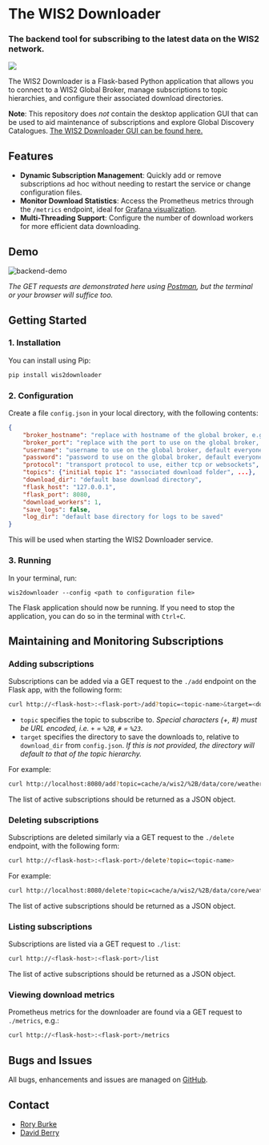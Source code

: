 # The WIS2 Downloader
### The backend tool for subscribing to the latest data on the WIS2 network.

<a href="https://github.com/wmo-im/wis2-downloader/blob/main/LICENSE" alt="License" ><img src="https://img.shields.io/badge/License-Apache_2.0-blue"></img></a>

The WIS2 Downloader is a Flask-based Python application that allows you to connect to a WIS2 Global Broker, manage subscriptions to topic hierarchies, and configure their associated download directories.

**Note**: This repository does *not* contain the desktop application GUI that can be used to aid maintenance of subscriptions and explore Global Discovery Catalogues. <a href="https://github.com/wmo-im/wis2-downloader-gui">The WIS2 Downloader GUI can be found here.</a>

## Features

- **Dynamic Subscription Management**: Quickly add or remove subscriptions ad hoc without needing to restart the service or change configuration files.
- **Monitor Download Statistics**: Access the Prometheus metrics through the `/metrics` endpoint, ideal for <a href="https://prometheus.io/docs/visualization/grafana/">Grafana visualization</a>.
- **Multi-Threading Support**: Configure the number of download workers for more efficient data downloading.

## Demo
![backend-demo](https://github.com/wmo-im/wis2-downloader/assets/47696929/f9eb9eb3-07bd-49df-9714-61d952000f2e)

*The GET requests are demonstrated here using <a href="https://www.postman.com/">Postman</a>, but the terminal or your browser will suffice too.*

## Getting Started

### 1. Installation
You can install using Pip:

```bash
pip install wis2downloader
```

### 2. Configuration

Create a file `config.json` in your local directory, with the following contents:

```json
{
    "broker_hostname": "replace with hostname of the global broker, e.g. globalbroker.meteo.fr",
    "broker_port": "replace with the port to use on the global broker, e.g. 443",
    "username": "username to use on the global broker, default everyone",
    "password": "password to use on the global broker, default everyone",
    "protocol": "transport protocol to use, either tcp or websockets",
    "topics": {"initial topic 1": "associated download folder", ...},
    "download_dir": "default base download directory",
    "flask_host": "127.0.0.1",
    "flask_port": 8080,
    "download_workers": 1,
    "save_logs": false,
    "log_dir": "default base directory for logs to be saved"
}
```

This will be used when starting the WIS2 Downloader service.

### 3. Running

In your terminal, run:

```
wis2downloader --config <path to configuration file>
```

The Flask application should now be running. If you need to stop the application, you can do so in the terminal with `Ctrl+C`.

## Maintaining and Monitoring Subscriptions

### Adding subscriptions
Subscriptions can be added via a GET request to the `./add` endpoint on the Flask app, with the following form:

```bash
curl http://<flask-host>:<flask-port>/add?topic=<topic-name>&target=<download-directory>
```

- `topic` specifies the topic to subscribe to. *Special characters (+, #) must be URL encoded, i.e. `+` = `%2B`, `#` = `%23`.*
- `target` specifies the directory to save the downloads to, relative to `download_dir` from `config.json`. *If this is not provided, the directory will default to that of the topic hierarchy.*

For example:
```bash
curl http://localhost:8080/add?topic=cache/a/wis2/%2B/data/core/weather/%23&target=example_data
```

The list of active subscriptions should be returned as a JSON object.

### Deleting subscriptions
Subscriptions are deleted similarly via a GET request to the `./delete` endpoint, with the following form:
```bash
curl http://<flask-host>:<flask-port>/delete?topic=<topic-name>
```

For example:
```bash
curl http://localhost:8080/delete?topic=cache/a/wis2/%2B/data/core/weather/%23
```

The list of active subscriptions should be returned as a JSON object.
### Listing subscriptions
Subscriptions are listed via a GET request to `./list`:

```bash
curl http://<flask-host>:<flask-port>/list
```

The list of active subscriptions should be returned as a JSON object.

### Viewing download metrics
Prometheus metrics for the downloader are found via a GET request to `./metrics`, e.g.:

```bash
curl http://<flask-host>:<flask-port>/metrics
```

## Bugs and Issues

All bugs, enhancements and issues are managed on [GitHub](https://github.com/wmo-im/wis2-downloader/issues).

## Contact

* [Rory Burke](https://github.com/RoryPTB)
* [David Berry](https://github.com/david-i-berry)
